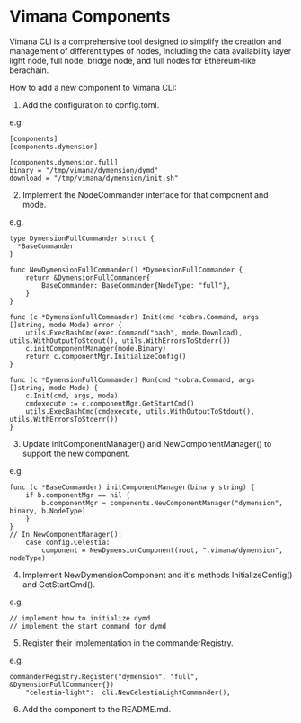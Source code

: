 # Vimana Components 

Vimana CLI is a comprehensive tool designed to simplify the creation and management of different types of nodes, including the data availability layer light node, full node, bridge node, and full nodes for Ethereum-like berachain.

How to add a new component to Vimana CLI:

1. Add the configuration to config.toml.

e.g. 
```
[components]
[components.dymension]

[components.dymension.full]
binary = "/tmp/vimana/dymension/dymd"
download = "/tmp/vimana/dymension/init.sh"
```

2. Implement the NodeCommander interface for that component and mode.

e.g. 
```
type DymensionFullCommander struct {
  *BaseCommander
}

func NewDymensionFullCommander() *DymensionFullCommander {
	return &DymensionFullCommander{
		BaseCommander: BaseCommander{NodeType: "full"},
	}
}

func (c *DymensionFullCommander) Init(cmd *cobra.Command, args []string, mode Mode) error {
	utils.ExecBashCmd(exec.Command("bash", mode.Download), utils.WithOutputToStdout(), utils.WithErrorsToStderr())
	c.initComponentManager(mode.Binary)
	return c.componentMgr.InitializeConfig()
}

func (c *DymensionFullCommander) Run(cmd *cobra.Command, args []string, mode Mode) {
	c.Init(cmd, args, mode)
	cmdexecute := c.componentMgr.GetStartCmd()
	utils.ExecBashCmd(cmdexecute, utils.WithOutputToStdout(), utils.WithErrorsToStderr())
}
```

3. Update initComponentManager() and NewComponentManager() to support the new component.

e.g. 
```
func (c *BaseCommander) initComponentManager(binary string) {
	if b.componentMgr == nil {
		b.componentMgr = components.NewComponentManager("dymension", binary, b.NodeType)
	}
}
// In NewComponentManager():
	case config.Celestia:
		component = NewDymensionComponent(root, ".vimana/dymension", nodeType)
```

4. Implement NewDymensionComponent and it's methods InitializeConfig() and GetStartCmd().

e.g. 
```
// implement how to initialize dymd
// implement the start command for dymd
```

5. Register their implementation in the commanderRegistry.

e.g. 
```
commanderRegistry.Register("dymension", "full", &DymensionFullCommander{})
	"celestia-light":  cli.NewCelestiaLightCommander(),
```

6. Add the component to the README.md.